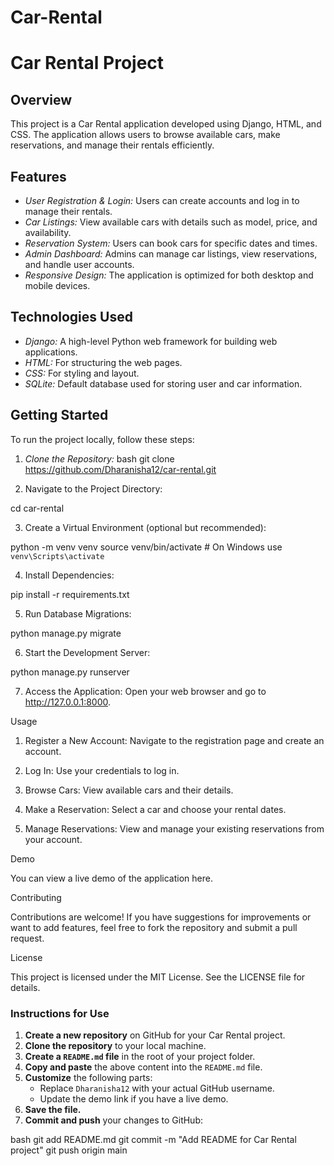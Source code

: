 # Car-Rental
# Car Rental Project

## Overview

This project is a Car Rental application developed using Django, HTML, and CSS. The application allows users to browse available cars, make reservations, and manage their rentals efficiently.

## Features

- *User Registration & Login:* Users can create accounts and log in to manage their rentals.
- *Car Listings:* View available cars with details such as model, price, and availability.
- *Reservation System:* Users can book cars for specific dates and times.
- *Admin Dashboard:* Admins can manage car listings, view reservations, and handle user accounts.
- *Responsive Design:* The application is optimized for both desktop and mobile devices.

## Technologies Used

- *Django:* A high-level Python web framework for building web applications.
- *HTML:* For structuring the web pages.
- *CSS:* For styling and layout.
- *SQLite:* Default database used for storing user and car information.

## Getting Started

To run the project locally, follow these steps:

1. *Clone the Repository:*
   bash
   git clone https://github.com/Dharanisha12/car-rental.git

2. Navigate to the Project Directory:

cd car-rental


3. Create a Virtual Environment (optional but recommended):

python -m venv venv
source venv/bin/activate  # On Windows use `venv\Scripts\activate`


4. Install Dependencies:

pip install -r requirements.txt


5. Run Database Migrations:

python manage.py migrate


6. Start the Development Server:

python manage.py runserver


7. Access the Application: Open your web browser and go to http://127.0.0.1:8000.



Usage

1. Register a New Account: Navigate to the registration page and create an account.


2. Log In: Use your credentials to log in.


3. Browse Cars: View available cars and their details.


4. Make a Reservation: Select a car and choose your rental dates.


5. Manage Reservations: View and manage your existing reservations from your account.



Demo

You can view a live demo of the application here.

Contributing

Contributions are welcome! If you have suggestions for improvements or want to add features, feel free to fork the repository and submit a pull request.

License

This project is licensed under the MIT License. See the LICENSE file for details.

### Instructions for Use

1. **Create a new repository** on GitHub for your Car Rental project.
2. **Clone the repository** to your local machine.
3. **Create a `README.md` file** in the root of your project folder.
4. **Copy and paste** the above content into the `README.md` file.
5. **Customize** the following parts:
   - Replace `Dharanisha12` with your actual GitHub username.
   - Update the demo link if you have a live demo.
6. **Save the file.**
7. **Commit and push** your changes to GitHub:

bash
git add README.md
git commit -m "Add README for Car Rental project"
git push origin main
